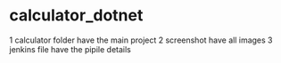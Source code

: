  # calculator_dotnet
1 calculator folder have the main project 
2 screenshot have all images 
3 jenkins file have the pipile details 
